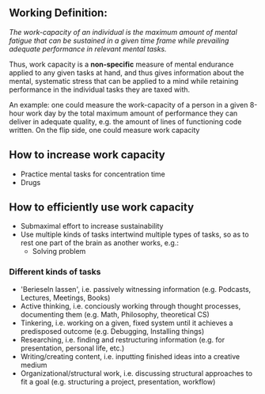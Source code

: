 ## Working Definition:
_The work-capacity of an individual is the maximum amount of mental fatigue that can be sustained in a given time frame while prevailing adequate performance in relevant mental tasks._

Thus, work capacity is a **non-specific** measure of mental endurance applied to any given tasks at hand, and thus gives information about the mental, systematic stress that can be applied to a mind while retaining performance in the individual tasks they are taxed with. 

An example: one could measure the work-capacity of a person in a given 8-hour work day by the total maximum amount of performance they can deliver in adequate quality, e.g. the amount of lines of functioning code written. On the flip side, one could measure work capacity 


## How to increase work capacity
- Practice mental tasks for concentration time
- Drugs

## How to efficiently use work capacity
- Submaximal effort to increase sustainability
- Use multiple kinds of tasks intertwind multiple types of tasks, so as to rest one part of the brain as another works, e.g.:
	- Solving problem 

### Different kinds of tasks
- 'Berieseln lassen', i.e. passively witnessing information (e.g. Podcasts, Lectures, Meetings, Books)
- Active thinking, i.e. conciously working through thought processes, documenting them (e.g. Math, Philosophy, theoretical CS)
- Tinkering, i.e. working on a given, fixed system until it achieves a predisposed outcome (e.g. Debugging, Installing things)
- Researching, i.e. finding and restructuring information (e.g. for presentation, personal life, etc.)
- Writing/creating content, i.e. inputting finished ideas into a creative medium
- Organizational/structural work, i.e. discussing structural approaches to fit a goal (e.g. structuring a project, presentation, workflow)

